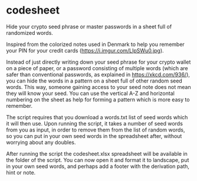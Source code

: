 # codesheet
Hide your crypto seed phrase or master passwords in a sheet full of randomized words.

Inspired from the colorized notes used in Denmark to help you remember your PIN for your credit cards (https://i.imgur.com/LIpSWu0.jpg).

Instead of just directly writing down your seed phrase for your crypto wallet on a piece of paper, or a password consisting of multiple words (which are safer than conventional passwords, as explained in https://xkcd.com/936/), you can hide the words in a pattern on a sheet full of other random seed words. This way, someone gaining access to your seed note does not mean they will know your seed. You can use the vertical A-Z and horizontal numbering on the sheet as help for forming a pattern which is more easy to remember.

The script requires that you download a words.txt list of seed words which it will then use. Upon running the script, it takes a number of seed words from you as input, in order to remove them from the list of random words, so you can put in your own seed words in the spreadsheet after, without worrying about any doubles.

After running the script the codesheet.xlsx spreadsheet will be available in the folder of the script. You can now open it and format it to landscape, put in your own seed words, and perhaps add a footer with the derivation path, hint or note.

